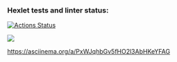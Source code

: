 ### Hexlet tests and linter status:
[![Actions Status](https://github.com/baklazhanUA/python-project-49/workflows/hexlet-check/badge.svg)](https://github.com/baklazhanUA/python-project-49/actions)


<a href="https://codeclimate.com/github/baklazhanUA/python-project-49/maintainability"><img src="https://api.codeclimate.com/v1/badges/5f6135fd2cff638650d1/maintainability" /></a>

https://asciinema.org/a/PxWJqhbGv5fHO2l3AbHKeYFAG
